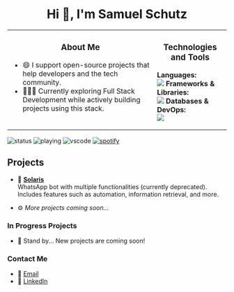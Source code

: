 <h1 align="center">Hi 👋, I'm Samuel Schutz</h1> 

<table>
<tr>
<td valign="top">

<h3 align="center">About Me</h3/>

- 😄 I support open-source projects that help developers and the tech community.
- 👨🏻‍💻 Currently exploring Full Stack Development while actively building projects using this stack.

</td>
<td valign="top">

<h3 align="center">Technologies and Tools</h3/>

**Languages:**  
<img src="https://skillicons.dev/icons?i=c,go,java,js,php,py,ts&theme=dark" />
**Frameworks & Libraries:**  
<img src="https://skillicons.dev/icons?i=bun,htmx,nodejs,prisma,react,symfony,tailwind,vue&theme=dark" />
**Databases & DevOps:**  
<img src="https://skillicons.dev/icons?i=docker,git,kubernetes,mysql,postgres,sqlite&theme=dark" />

</td>
</tr>
</table>

![status](https://nocache.advaith.workers.dev?url=https://img.shields.io/endpoint?url=https://dev.discordprofiles.me/api/badge/status/720822007997923328?simple=true)
![playing](https://nocache.advaith.workers.dev?url=https://img.shields.io/endpoint?url=https://dev.discordprofiles.me/api/badge/playing/720822007997923328)
![vscode](https://nocache.advaith.workers.dev?url=https://img.shields.io/endpoint?url=https://dev.discordprofiles.me/api/badge/vscode/720822007997923328)
[![spotify](https://nocache.advaith.workers.dev?url=https://img.shields.io/endpoint?url=https://dev.discordprofiles.me/api/badge/spotify/720822007997923328)](https://dev.discordprofiles.me/openspotify/276544649148235776)

<h2>Projects</h2>

- 🤖 [**Solaris**](https://github.com/SamuelSchutz13/Solaris)  
  WhatsApp bot with multiple functionalities (currently deprecated). Includes features such as automation, information retrieval, and more.

- ⚙️ *More projects coming soon...*
### In Progress Projects

- 🚧 Stand by... New projects are coming soon!

### Contact Me

- 📧 [Email](mailto:samuelschutz14@gmail.com)
- 💼 [LinkedIn](https://www.linkedin.com/in/samuel-schutz-a3304a244/)

